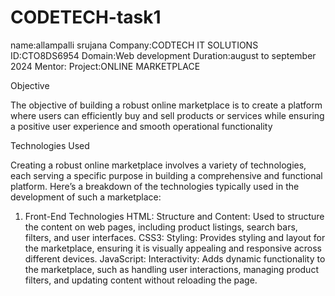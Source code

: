 # CODETECH-task1
name:allampalli srujana
Company:CODTECH IT SOLUTIONS
ID:CTO8DS6954
Domain:Web development
Duration:august to september 2024
Mentor:
Project:ONLINE MARKETPLACE


Objective

The objective of building a robust online marketplace is to create a platform where users can efficiently buy and sell products or services while ensuring a positive user experience and smooth operational functionality

Technologies Used 

Creating a robust online marketplace involves a variety of technologies, each serving a specific purpose in building a comprehensive and functional platform. Here’s a breakdown of the technologies typically used in the development of such a marketplace:

1. Front-End Technologies
HTML:
Structure and Content: Used to structure the content on web pages, including product listings, search bars, filters, and user interfaces.
CSS3:
Styling: Provides styling and layout for the marketplace, ensuring it is visually appealing and responsive across different devices.
JavaScript:
Interactivity: Adds dynamic functionality to the marketplace, such as handling user interactions, managing product filters, and updating content without reloading the page.
